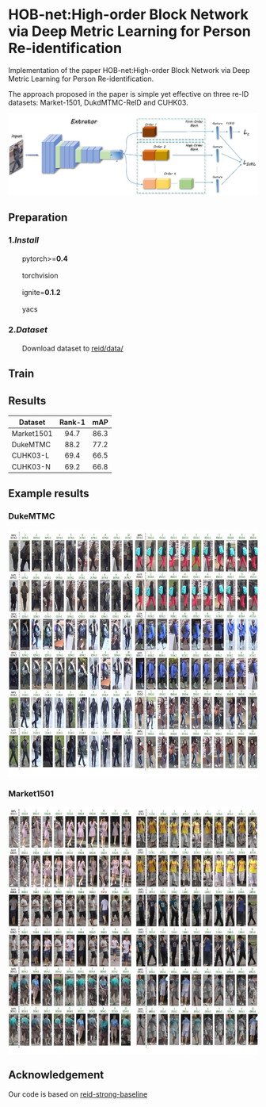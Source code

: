 # HOB-net:High-order Block Network via Deep Metric Learning for Person Re-identification  

Implementation of the paper HOB-net:High-order Block Network via Deep Metric Learning for Person Re-identification.  
  
The approach proposed in the paper is simple yet effective on three re-ID datasets: Market-1501, DukdMTMC-ReID and CUHK03.  

![Alt text](https://github.com/NothingToSay99/HOB-net/blob/main/images/p2.png)

## Preparation

### 1.***Install***

　　pytorch>=**0.4** 

　　torchvision  

　　ignite=**0.1.2** 

　　yacs  

### 2.***Dataset***  

　　Download dataset to [reid/data/](https://github.com/NothingToSay99/HOB-net/tree/main/reid/data)

## Train  

## Results

| Dataset | Rank-1 | mAP |
| -- | :--: |:--:| 
| Market1501 | 94.7 | 86.3 |
| DukeMTMC | 88.2 | 77.2 |
| CUHK03-L | 69.4 | 66.5 |
| CUHK03-N | 69.2 | 66.8 |

## Example results  

### DukeMTMC  

<img src="https://github.com/NothingToSay99/HOB-net/blob/main/images/dukeDemoGithub.jpg" width="900" height="500" align="middle" alt="DukeMTMC"/>  

### Market1501

<img src="https://github.com/NothingToSay99/HOB-net/blob/main/images/marketDemoGithub.jpg" width="900" height="500" align="middle" alt="DukeMTMC"/> 

## Acknowledgement

Our code is based on [reid-strong-baseline](https://github.com/michuanhaohao/reid-strong-baseline)
